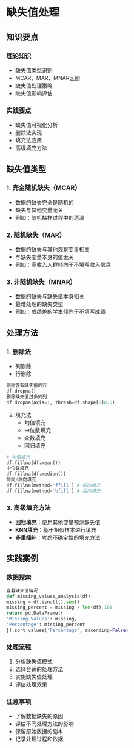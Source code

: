 # 缺失值处理

## 知识要点

### 理论知识
- 缺失值类型识别
- MCAR、MAR、MNAR区别
- 缺失值处理策略
- 缺失值影响评估

### 实践要点
- 缺失值可视化分析
- 删除法实现
- 填充法应用
- 高级填充方法

## 缺失值类型

### 1. 完全随机缺失（MCAR）
- 数据的缺失完全是随机的
- 缺失与其他变量无关
- 例如：随机抽样过程中的遗漏

### 2. 随机缺失（MAR）
- 数据的缺失与其他观察变量相关
- 与缺失变量本身的值无关
- 例如：高收入人群倾向于不填写收入信息

### 3. 非随机缺失（MNAR）
- 数据的缺失与缺失值本身相关
- 最难处理的缺失类型
- 例如：成绩差的学生倾向于不填写成绩

## 处理方法

### 1. 删除法
   - 列删除
   - 行删除
   ```python
删除含有缺失值的行
df.dropna()
删除缺失值过多的列
df.dropna(axis=1, thresh=df.shape[0]0.5)
```
2. 填充法
   - 均值填充
   - 中位数填充
   - 众数填充
   - 回归填充
```python
# 均值填充
df.fillna(df.mean())
中位数填充
df.fillna(df.median())
前向/后向填充
df.fillna(method='ffill') # 前向填充
df.fillna(method='bfill') # 后向填充
```
### 3. 高级填充方法
- **回归填充**：使用其他变量预测缺失值
- **KNN填充**：基于相似样本进行填充
- **多重插补**：考虑不确定性的填充方法

## 实践案例

### 数据探索
```python
查看缺失值情况
def missing_values_analysis(df):
missing = df.isnull().sum()
missing_percent = missing / len(df) 100
return pd.DataFrame({
'Missing Values': missing,
'Percentage': missing_percent
}).sort_values('Percentage', ascending=False)
```


### 处理流程
1. 分析缺失值模式
2. 选择合适的处理方法
3. 实施缺失值处理
4. 评估处理效果

### 注意事项
- 了解数据缺失的原因
- 评估不同处理方法的影响
- 保留原始数据的副本
- 记录处理过程和依据